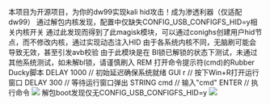 本项目为开源项目，为你的dw99实现kali hid攻击！成为渗透利器（仅适配dw99）
通过解包内核发现，配置中仅缺失CONFIG_USB_CONFIGFS_HID=y相关内核开关
通过此发现而得到了此magisk模块，可以通过conighs创建用户hid节点，而不修改内核，通过实现动态注入HID
由于各系统内核不同，无脑刷可能会导致无效，甚至引发avb校验
由于此模块是在 Bl锁已解锁的状态下测试，未通过其他系统测试，如未解bl锁，请谨慎刷入
REM 打开命令提示符(cmd)的Rubber Ducky脚本
DELAY 1000         // 初始延迟确保系统就绪
GUI r              // 按下Win+R打开运行窗口
DELAY 300          // 等待运行窗口弹出
STRING cmd         // 输入"cmd"
ENTER              // 执行命令
![](https://github.com/key888qw/DW99-kali-HID/blob/main/images/Screenshot_20250729-120223.png)
解包boot发现仅无CONFIG_USB_CONFIGFS_HID=y
![](https://github.com/key888qw/DW99-kali-HID/blob/main/images/kali.png)
